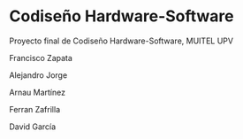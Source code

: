 # Codiseño Hardware-Software
Proyecto final de Codiseño Hardware-Software, MUITEL UPV

Francisco Zapata

Alejandro Jorge

Arnau Martínez

Ferran Zafrilla

David García
